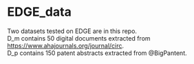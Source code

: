 # EDGE_data

Two datasets tested on EDGE are in this repo.  
D_m contains 50 digital documents extracted from https://www.ahajournals.org/journal/circ.  
D_p contains 150 patent abstracts extracted from @BigPantent.  
